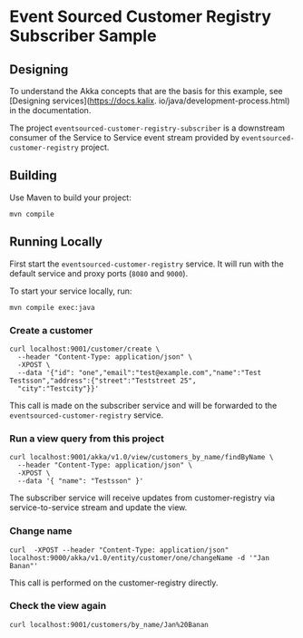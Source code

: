 # Event Sourced Customer Registry Subscriber Sample

## Designing

To understand the Akka concepts that are the basis for this example, see [Designing services](https://docs.kalix.
io/java/development-process.html) in the documentation.

The project `eventsourced-customer-registry-subscriber` is a downstream consumer of the Service to Service event stream provided by `eventsourced-customer-registry` project.

## Building

Use Maven to build your project:

```shell
mvn compile
```

## Running Locally

First start the `eventsourced-customer-registry` service. It will run with the default service and proxy ports (`8080` and `9000`).

To start your service locally, run:

```shell
mvn compile exec:java
```

### Create a customer

```shell
curl localhost:9001/customer/create \
  --header "Content-Type: application/json" \
  -XPOST \
  --data '{"id": "one","email":"test@example.com","name":"Test Testsson","address":{"street":"Teststreet 25", 
  "city":"Testcity"}}'
```

This call is made on the subscriber service and will be forwarded to the `eventsourced-customer-registry` service.

### Run a view query from this project

```shell
curl localhost:9001/akka/v1.0/view/customers_by_name/findByName \
  --header "Content-Type: application/json" \
  -XPOST \
  --data '{ "name": "Testsson" }'
```

The subscriber service will receive updates from customer-registry via service-to-service stream and update the view.

### Change name

```shell
curl  -XPOST --header "Content-Type: application/json"  localhost:9000/akka/v1.0/entity/customer/one/changeName -d '"Jan Banan"'
```

This call is performed on the customer-registry directly.
  
### Check the view again

```shell
curl localhost:9001/customers/by_name/Jan%20Banan
```
